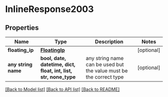 # InlineResponse2003


## Properties
Name | Type | Description | Notes
------------ | ------------- | ------------- | -------------
**floating_ip** | [**FloatingIp**](FloatingIp.md) |  | [optional] 
**any string name** | **bool, date, datetime, dict, float, int, list, str, none_type** | any string name can be used but the value must be the correct type | [optional]

[[Back to Model list]](../README.md#documentation-for-models) [[Back to API list]](../README.md#documentation-for-api-endpoints) [[Back to README]](../README.md)


